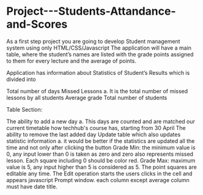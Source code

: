 # Project---Students-Attandance-and-Scores

As a first step project you are going to develop Student management system using only HTML/CSS/Javascript The application will have a main table, where the student’s names are listed with the grade points assigned to them for every lecture and the average of points.

Application has information about Statistics of Student’s Results which is divided into

   Total number of days
   Missed Lessons a. It is the total number of missed lessons by all students
   Average grade
   Total number of students

Table Section:

   The ability to add a new day a. This days are counted and are matched our current timetable how techhub's course has, starting from 30 April
   The ability to remove the last added day
   Update table which also updates statistic information a. it would be better if the statistics are updated all the time and not only after clicking the button
   Grade Min: the minimum value is 0, any input lower than 0 is taken as zero and zero also represents missed lesson. Each square including 0 should be color red.
   Grade Max: maximum value is 5, any input higher than 5 is considered as 5.
   The point squares are editable any time. The Edit operation starts the users clicks in the cell and appears javascript Prompt window.
   each column except average column must have date title.
